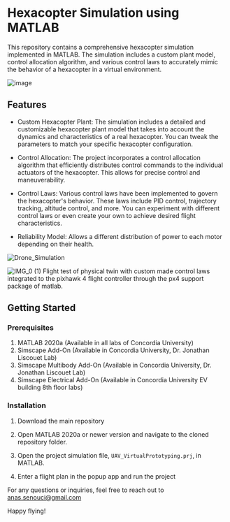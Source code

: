 # Hexacopter Simulation using MATLAB

This repository contains a comprehensive hexacopter simulation implemented in MATLAB. The simulation includes a custom plant model, control allocation algorithm, and various control laws to accurately mimic the behavior of a hexacopter in a virtual environment.

![image](https://github.com/Sanassah/UAV_VirtualPrototyping/assets/89364990/ad8b4247-c6fb-47f3-bb75-c9027eecb259)

## Features


- Custom Hexacopter Plant: The simulation includes a detailed and customizable hexacopter plant model that takes into account the dynamics and characteristics of a real hexacopter. You can tweak the parameters to match your specific hexacopter configuration.

- Control Allocation: The project incorporates a control allocation algorithm that efficiently distributes control commands to the individual actuators of the hexacopter. This allows for precise control and maneuverability.

- Control Laws: Various control laws have been implemented to govern the hexacopter's behavior. These laws include PID control, trajectory tracking, altitude control, and more. You can experiment with different control laws or even create your own to achieve desired flight characteristics.
  
- Reliability Model: Allows a different distribution of power to each motor depending on their health.

![Drone_Simulation](https://github.com/Sanassah/UAV_VirtualPrototyping/assets/89364990/01042729-8d4d-4604-b1e1-b74a2f55a672)


![IMG_0 (1)](https://github.com/Sanassah/UAV_VirtualPrototyping/assets/89364990/d6828937-239a-4580-ba77-0a7cb60ae23a)
Flight test of physical twin with custom made control laws integrated to the pixhawk 4 flight controller through the px4 support package of matlab.

## Getting Started

### Prerequisites

1. MATLAB 2020a (Available in all labs of Concordia University)
2. Simscape Add-On (Available in Concordia University, Dr. Jonathan Liscouet Lab)
3. Simscape Multibody Add-On (Available in Concordia University, Dr. Jonathan Liscouet Lab)
4. Simscape Electrical Add-On (Available in Concordia University EV building 8th floor labs)


### Installation

1. Download the main repository

2. Open MATLAB 2020a or newer version and navigate to the cloned repository folder.
   
3. Open the project simulation file, `UAV_VirtualPrototyping.prj`, in MATLAB.

4. Enter a flight plan in the popup app and run the project



For any questions or inquiries, feel free to reach out to anas.senouci@gmail.com

Happy flying!
